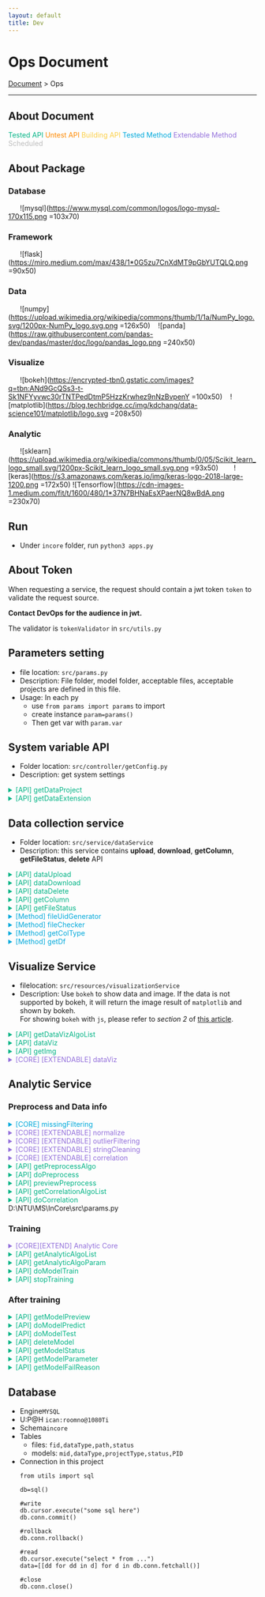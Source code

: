 ```yaml
---
layout: default
title: Dev
---
```


<style type="text/css">
.apiok{
color:#04B486
}
.apitesting{
color:#ff8900
}
.methodok{
color:#01A9DB
}
.extend{
color:#9370DB
}
.building{
color:#FCCF46
}
.scheduled{
color:#BDBDBD
}
</style>


# Ops Document
<div class="alert alert-dark" role="alert">
    <a href="./">Document</a>
     > 
    Ops
</div>

---

## About Document
<font class='apiok'>Tested API</font>
<font class='apitesting'>Untest API</font>
<font class='building'>Building API</font>
<font class='methodok'>Tested Method</font>
<font class='extend'>Extendable Method</font>
<font class='scheduled'>Scheduled</font>

## About Package
 ### Database
 &nbsp;&nbsp;&nbsp;&nbsp;&nbsp;
 ![mysql](https://www.mysql.com/common/logos/logo-mysql-170x115.png =103x70)
 ### Framework
 &nbsp;&nbsp;&nbsp;&nbsp;&nbsp;
 ![flask](https://miro.medium.com/max/438/1*0G5zu7CnXdMT9pGbYUTQLQ.png =90x50)
 ### Data
 &nbsp;&nbsp;&nbsp;&nbsp;&nbsp;
 ![numpy](https://upload.wikimedia.org/wikipedia/commons/thumb/1/1a/NumPy_logo.svg/1200px-NumPy_logo.svg.png =126x50)&nbsp;&nbsp;&nbsp;
 ![panda](https://raw.githubusercontent.com/pandas-dev/pandas/master/doc/logo/pandas_logo.png =240x50)
 ### Visualize
 &nbsp;&nbsp;&nbsp;&nbsp;&nbsp;
 ![bokeh](https://encrypted-tbn0.gstatic.com/images?q=tbn:ANd9GcQSs3-t-Sk1NFYyvwc30rTNTPedDtmP5HzzKrwhez9nNzBvpenY =100x50)&nbsp;&nbsp;&nbsp;
 ![matplotlib](https://blog.techbridge.cc/img/kdchang/data-science101/matplotlib/logo.svg =208x50)
 
 ### Analytic
 &nbsp;&nbsp;&nbsp;&nbsp;&nbsp;
 ![sklearn](https://upload.wikimedia.org/wikipedia/commons/thumb/0/05/Scikit_learn_logo_small.svg/1200px-Scikit_learn_logo_small.svg.png =93x50)&nbsp;&nbsp;&nbsp;&nbsp;&nbsp;&nbsp;&nbsp;
 ![keras](https://s3.amazonaws.com/keras.io/img/keras-logo-2018-large-1200.png =172x50)
 ![Tensorflow](https://cdn-images-1.medium.com/fit/t/1600/480/1*37N7BHNaEsXPaerNQ8wBdA.png =230x70)

## Run
- Under `incore` folder, run `python3 apps.py`

## About Token
When requesting a service, the request should contain a jwt token `token` to validate the request source.

**Contact DevOps for the audience in jwt.**

The validator is `tokenValidator` in `src/utils.py`

## Parameters setting
- file location: `src/params.py`
- Description: File folder, model folder, acceptable files, acceptable projects are defined in this file. 
- Usage: In each py
  - use `from params import params` to import
  - create instance `param=params()`
  - Then get var with `param.var`

## System variable API
- Folder location: `src/controller/getConfig.py`
- Description: get system settings

<details>
<summary class='apiok'>[API] getDataProject</summary>

- Description: Get supported project of one dataType
- ==**Usage**==: `GET http://host/sys/dataproject`

    ```
    {
        "status": Enum("success","error"),
        "msg": "error msg",
        "data": {
            "num": [
                "regression",
                "classification",
                "abnormal",
                "clustering"
            ],
            "cv": [
                "regression",
                "classification"
            ],
            "nlp": [
                "regression",
                "classification"
            ]
        }
    }
    ```
</details>

<details>
<summary class='apiok'>[API] getDataExtension</summary>

- Description: Get supported extension of one dataType
- ==**Usage**==: `GET http://host/sys/dataextension` with param
    ```
    {
        "datatype": Enum("num", "cv", "nlp")
    }
    ```
    
    and get response
    
    ```
    {
        "status": Enum("success", "error")
        "msg": "error msg",
        "data": {
            [
                ".ext1", ".ext2" ....
            ]
        }
    }
    ```
</details>

## Data collection service
- Folder location: `src/service/dataService`
- Description: this service contains **upload**, **download**, **getColumn**, **getFileStatus**, **delete** API


<details>
<summary class='apiok'>[API] dataUpload</summary>

- File location: `src/service/dataService/controller/upload.py`
- Description: This py is a upload API. When uploading a file, the service will check the file type and project type. Then generate a file UID. After that, the service will check the file content with checkers in `src/resources/dataService/fileChecker.py`.
- ==**Usage**==: `POST http://host/data/upload` with a form

    ```
    {
        "file": binaryFile,
        "type": "dataType ( num/cv/nlp)",
        "token": "token_string"
    }
    ```
    and get a response
    ```
    {
        "status": Enum("success", "error"),
        "msg": "error_msg",
        "data":{
            "fileUid": "the_generated_file_uid"
        }
    }
    ```
- Acceptable file types and their rules:
  - **Numerical project**: A `csv` with column name and their values. The values should be numerical data (classifiable text will be supported in v2.0). For example:
    ```
    temp,humidity,quantity
    30.57,43,6
    22.89,99,30
    ```
  - **NLP project**: A `tsv` with column name. For project with label, there should be at least one column  which contains the numerical value. For example:
    ```
    Sentence1	value	value2
    I am happy	1	1
    I am sad	0	0
    ```
    or
    ```
    Sentence1	Sentence2	value
    I am happy	So am I :)	1
    I am happy	I am a student	0
    ```
  - **CV project**: A `zip` file. There should be a (only one) `csv` file in the zip directly, not in a folder. For project with label, here should be at least one column that contains the numerical value. Other columns are the image file path (related path in zip). For example:
    ```
    file.zip
        |--lables.csv
        |--folder_foo
        |    |--imga.jpg
        |    |--imgb.png
        |
        |--folder_bar
        |    |--imgk.JPEG
        |    |--imgl.png
        |--imgt.jpg
    ```
    and the csv is
    ```
    filepath,value
    folder_foo/imga.jpg,1
    folder_foo/imgb.png,1
    folder_bar/imgk.JPEG,0
    folder_bar/imgl.png,0
    imgt.jpg,1
    ```
</details>



<details>
<summary class='apiok'>[API] dataDownload</summary>

- File location: `src/service/dataService/controller/download.py`
- Description: Download file
- ==**Usage**==: `GET http://host/data/download` with a form

    ```
    {
        "fileUid": "file_id"
    }
    ```
    and get a binary response

</details>


<details>
<summary class='apiok'>[API] dataDelete</summary>


- File location: `src/service/dataService/controller/delete.py`
- Description: Delete file
- ==**Usage**==: `POST http://host/data/delete` with a form

    ```
    {
        "fileUid": "file_id",
        "token": "token_string"
    }
    ```
    get a json
    ```
    {
        "status": Enum("success", "error"),
        "msg": "error_msg",
        "data":{}
    }
    ```
</details>



<details>
<summary class='apiok'>[API] getColumn</summary>

- File location: `src/service/dataService/controller/getColumn.py`
- Description: Get column names and types
- ==**Usage**==: `POST http://host/data/getcol` with a form

    ```
    {
        "fileUid": "file_id",
        "token": "token_string"
    }
    ```
    get a json
    ```
    {
        "status": Enum("success", "error"),
        "msg": "error_msg",
        "data":{
            "cols":[
                {
                    "name": "col1_name",
                    "type": Enum("int", "float", "path", "string"),
                    "classifiable": Enum(1,0)
                }
            ]
        }
    }
    ```
</details>

<details>
<summary class='apiok'>[API] getFileStatus</summary>

- File location: `src/service/dataService/controller/getFileStatus.py`
- Description: Get file (batch) status 
- ==**Usage**==: `POST http://host/data/getstatus` with a form

    ```
    {
        "fileUid":(a json list string) "["file_id1", "file_id2"]",
        "token": "token_string"
    }
    ```
    get a json
    ```
    {
        "status": Enum("success", "error"),
        "msg": "error_msg",
        "data":{
            "status":[Enum(0, 1), Enum(0, 1)]
        }
    }
    ```
    0 for not in-use, 1 for in-use
</details>



<details>
<summary class='methodok'>[Method] fileUidGenerator</summary>

- File location: `src/service/dataService/utils.py`
- Description: Generate unique file id
- Usage: 

    ```python
    from service.dataService.utils import fileUidGenerator
    uid=fileUidGenerator().uid
    ```

</details>

<details>
<summary class='methodok'>[Method] fileChecker</summary>

- File location: `src/service/dataService/utils.py`
- Description: Validate file content
- Usage: 

    ```python
    from service.dataService.utils import fileChecker
    fileCheck=fileChecker(savedPath,dataType).check()
    ```
</details>

<details>
<summary class='methodok'>[Method] getColType</summary>

- File location: `src/service/dataService/utils.py`
- Description: Get column names and type
- Usage: 

    ```python
    from service.dataService.utils import getColType
    coltype=getColType(savedPath,dataType).check()
    ```
    This is how `coltype` looks like:
    ```
    [
        {
            'name':col1_name,
            'type':col1_type Enum("int", "float", "string", "path"),
            'classifiable': Enum(1, 0)
        },
        {
            'name':col2_name,
            'type':col1_type Enum("int", "float", "string", "path"),
            'classifiable': Enum(1, 0)
        }...
    ]

    ```
</details>

<details>
<summary class='methodok'>[Method] getDf</summary>

- File location: `src/service/dataService/utils.py`
- Description: Get column names and type
- Usage: 

    ```python
    from service.dataService.utils import getColType
    data=getDf(savedPath,dataType).get()['data']
    ```
    
    Data is a dataframe.
</details>

## Visualize Service
- filelocation: `src/resources/visualizationService`
- Description: Use `bokeh` to show data and image. If the data is not supported by bokeh, it will return the image result of `matplotlib` and shown by bokeh.<br>For showing `bokeh` with `js`, please refer to _section 2_ of [this article](https://blog.csdn.net/cooldiok/article/details/85273652?fbclid=IwAR1fdXZ9k5FdqXq82sEWd3Lexe1vmiPr1ZDMad2Qvvv9xAakJWwozIWeRZo).

<details>
<summary class='apiok'> [API] getDataVizAlgoList</summary>

- File location: `src/service/visualizeService/controller/dataviz.py`
- Description: get data visualize algorithm
- ==**Usage**==: `GET http://host/viz/data/getalgo`

    get a json

    ```
    {
            "status": Enum("success", "error"),
            "msg": "error_msg",
            "data":{
                {
                    "algos":[
                        {
                            "friendlyname":"algoname1",
                            "lib":"used lib",
                            "algoname":"algo1",
                            "data":{
                                "x":"float", -> need a x col and must be float or int
                                "y":"string", -> need a y col and must be string
                                "value":"none" -> not needed
                            },
                            "description":"2D line plot" -> algo description
                        },
                        {
                            "friendlyname":"algoname2",
                            "lib":"used lib",
                            "algoname":"algo2",
                            "data":{
                                "x":"int", -> need a x col and must be int
                                "y":"path", -> need a y col and must be path
                                "value":"float" -> need a value col and must be float
                            },
                            "description":"2D scatter plot" -> algo description
                        }
                    ]
                }
            }
    }
    ```
</details>


<details>
<summary class='apiok'> [API] dataViz</summary>

- File location: `src/service/visualizeService/controller/dataViz.py`
- Description: Visualizing data
- ==**Usage**==: `POST http://host/viz/data/do` with param

    ```
    {
        "fileUid": "fileID",
        "algoname": "algoname",
        "datacol": (a json string) "{
            "x":"col_name1",
            "y":"col_name2",
            "value":"col_name3"
        }" 
        "token": "token_string"
    }
    ```
    
    and get a response
    
    ```
    {
        "status": Enum("success", "error"),
        "msg": "error_msg",
        "data":{
            "div": "div of bokeh",
            "script": "script of bokeh"
        }
    }
    ```
</details>

<details>
<summary class='apiok'> [API] getImg</summary>

- File location: `src/service/visualizeService/controller/getImg.py`
- Description: Get binary img
- ==**Usage**==: `GET http://host/viz/getimg` with param

    ```
    uid='imguid'
    action='get'/'download'
    ```
</details>

<details>
<summary class='extend'> [CORE] [EXTENDABLE] dataViz</summary>

- BaseClass File location: `src/service/visualizeService/core/dataViz.py`
</details>

## Analytic Service

### Preprocess and Data info

<details>
<summary class='methodok'> [CORE] missingFiltering</summary>

- File location: `src/service/analuticService/core/preprocess/missingFiltering.py`
- Discription: Filt missing value of number, string and path.
- ==**Usage**==: 
    - `filtCols` get a filted data
    
        Args: 
        - data: A 2D array of data
        - coltype: colType Enum("int", "float", "string", "path")
        - doList: filt the column or not
        - pathBase: the base folder of CV file. (OPTIONAL)
        ``` 
        filted_data=missingFitering().filtCols(
            [[dataCol1],[dataCol2]..],
            ["dataColType1","dataColType1"],
            [True,False],
            path_of_file (cv folder)
        )
        ```

        get a 2D array of filted data
    - `getRetainIndex` get which row to be retained
    
        Args:
        - data: A 2D array of data to check missing value
        - coltype: their colType
        - pathBase: the base folder of CV file. (OPTIONAL)
        ```
        retainIndex=missingFiltering().getRetainIndex(
            [[dataCol1],[dataCol2]..],
            ["dataColType1","dataColType1"],
            path_of_file (cv folder)
        )
        ```
        
        get a 1D np array of retain or not
</details>

<details>
<summary class='extend'> [CORE] [EXTENDABLE] normalize</summary>

- File location: `src/service/analuticService/core/preprocess/normalize.py`
- Discription: Normalize the column
- ==**Usage**==: 
    
    Call imeplemented algo class, `do` to normalize
    
    Args: 
    - data: A 1D array of data
    
    ``` 
    data=normalizeAlgo(data).do()
    ```

    get a 1D array of normalized data
</details>

<details>
<summary class='extend'> [CORE] [EXTENDABLE] outlierFiltering</summary>


- File location: `src/service/analuticService/core/preprocess/outlierFiltering.py`
- Discription: Filt outlier
- ==**Usage**==: 
    
    Call imeplemented algo class, `getRetainIndex` get which row to be retained
    
    Args:
    - data: A 1D array of data to check missing value
    ```
    retainIndex=outlierFilteringAlgo(data,algoName).getRetainIndex()
    ```
    get a 1D np array of retain or not
</details>


<details>
<summary class='extend'> [CORE] [EXTENDABLE] stringCleaning</summary>

- File location: `src/service/analuticService/core/preprocess/stringCleaning.py`
- Discription: Clean string
- ==**Usage**==: 

    Call imeplemented algo class, `do` to get a clean string
    
    Args:
    - data: A string
    ```
    cleanedString=stringCleaningAlgo(data,algoName).do()
    ```
    get a 1D np array of retain or not
</details>


<details>
<summary class='extend'> [CORE] [EXTENDABLE] correlation</summary>

- File location: `src/service/analuticService/core/correlation.py`
- Discription: Clean string
- ==**Usage**==: 

    Call imeplemented algo class, `do` to get a clean string
    
    Args:
    - fileUid
    ```
    result=correlationAlgo(fileUid).do()
    ```
    get a correlation dataframe and its bokeh div and script
    ```
    {
        "div": "bokeh div",
        "script": "bokeh script",
        "dataframe": dataframe
    }
    ```
</details>



<details>
<summary class='apiok'> [API] getPreprocessAlgo</summary>

- File location: `src/service/analyticService/controller/preprocess.py`
- Description: get preprocess algorithm list
- ==**Usage**==: `GET http://host/preprocess/getalgo`

    get a json
    ```
    {
        "status": Enum("success", "error"),
        "msg": "error msg",
        "data": {
            "normalize": [
                {
                    "friendlyname": "Min-Max to 0~1",
                    "algoname": "minmax01"
                }
            ],
            "outlierFiltering": [
                {
                    "friendlyname": "1st standard deviation ",
                    "algoname": "std1"
                },
                {
                    "friendlyname": "2nd standard deviation ",
                    "algoname": "std2"
                },
                {
                    "friendlyname": "3rd standard deviation ",
                    "algoname": "std3"
                }
            ],
            "stringCleaning": [
                {
                    "friendlyname": "remove punctuation",
                    "algoname": "punctuation"
                }
            ]
        }
    }
    ```
</details>


<details>
<summary class='apiok'> [API] doPreprocess</summary>


- File location: `src/service/analyticService/controller/preprocess.py`
- Description: preprocess a file and save it to another file
- ==**Usage**==: `POST http://host/preprocess/do` with param

    ```
    {
        "fileUid": "fileID",
        "action": (a json string) "[
            {
                "col":"colname1",
                "missingFiltering": "0", -> no needed
                "outliterFiltering": "0", -> no needed
                "normalize": "0", -> no needed
                "stringCleaning": ["0"] -> no needed
            },
            {
                "col":"colname2",
                "missingFiltering": "1",  -> filt missing value
                "outliterFiltering": "algoname", -> use algoname to filt outlier
                "normalize": "algoname", -> normalize using algoname
                "stringCleaning": ["0"] -> a numerical column, no needed
            },
            {
                "col":"colname3",
                "missingFiltering": "1",
                "outliterFiltering": "0", -> string column, no needed
                "normalize": "0", -> string column, no needed
                "stringCleaning": ["algoname1","algoname2"] -> use algo1 and algo2 to clean the string
            }
        ]",
        "token": "token"
    }
    ```
    
    and get a response
    
    ```
    {
        "status": Enum("success", "error"),
        "msg": "error_msg",
        "data":{
            "fileUid": "uid of file after preprocessing"
        }
    }
    ```

</details>

<details>
<summary class="apiok"> [API] previewPreprocess</summary>

- File location: `src/service/analyticService/controller/preprocess.py`
- Description: Preview the result of preprocessed ==numerical== column (classifiable text will be supported in v2.0)
- ==**Usage**==: `POST http://host/preprocess/preview` with param

    ```
    {
        "fileUid": "fileID",
        "action": (a json string) "[
            {
                "col":"colname1",
                "missingFiltering": "0",
                "outliterFiltering": "0",
                "normalize": "minmax01",
                "stringCleaning": ["0"]
            }
        ]",
        "token": "token_string"
    }
    ```
    
    and get a response
    
    1. if figure is plotted:
    ```
    {
        "status": "success" or "error",
        "msg": "error_msg",
        "data":{
            "msg":"preprocess result message",
            "beforeComp":{
                "div":"the bokeh div of before",
                "script":"the bokeh script of before"
            },
            "afterComp":{
                "div":"the bokeh div of after",
                "script":"the bokeh script of after"
            },
            
        }
    }
    ```
    
    2. if no figure is plotted:
    ```
    {
        "status": "success" or "error",
        "msg": "error_msg",
        "data":{
            "msg":"preprocess result message",
            "beforeComp":"None",
            "afterComp":"None"
            
        }
    }
    ```

</details>

<details>
<summary class="apiok"> [API] getCorrelationAlgoList</summary>

- File location: `src/service/analyticService/controller/correlation.py`
- Description: get data correlation algorithm
- ==**Usage**==: `GET http://host/correlation/getalgo`

    get a json
    ```
    {
        "status": "success",
        "msg": "",
        "data": [
            {
                "friendlyname": "Pearson Correlation",
                "algoname": "pearson"
            }
        ]
    }
    ```
</details>

<details>
<summary class="apiok"> [API] doCorrelation</summary>

- File location: `src/service/analyticService/controller/correlation.py`
- Description: get correlation of a data (ONLY FOR **NUM** PROJECT)
- ==**Usage**==: `POST http://host/correlation/do` with param

    ```
    {
        "token": "token"
        "fileUid": "fileID",
        "algoname": "the algo name from getCorrelationAlgo response"
    }
    ```
    
    and get a response
    
    ```
    {
        "status": "success" or "error",
        "msg": "error_msg",
        "data":{
            "div": "bokeh div",
            "script": "bokeh script"
        }
    }
    ```
</details>
D:\NTU\MS\InCore\src\params.py

### Training

<details>
<summary class='extend'> [CORE][EXTEND] Analytic Core</summary>

```graphviz
digraph hierarchy {

                //nodesep=1.0 // increases the separation between nodes
                
                node [color=Red,fontname=Courier,shape=box] //All nodes will this shape and colour
                edge [color=Blue, style=dashed] //All the lines look like this

                analyticBase->{regressionBase classificationBase abnormalBase clusteringBase}
                regressionBase->{regAlgo1 regAlgo2 regAlgoN}
                classificationBase->{claAlgo1 claAlgo2 claAlgoN}
                abnormalBase->{abnAlgo1 abnAlgo2 abnAlgoN}
                clusteringBase->{cluAlgo1 cluAlgo2 cluAlgoN}
                
}
```

- All classes are child classes of `analyticBase`
- Four child PROJECT classes `regressionBase`, `classificationBase`, `abnormalBase`, `clusteringBase` are designed to adapt each kind of training purpose
- To train:
    ```python=1
    alg=algo(algoInfo,fileID,'train') # algoInfo is defined in doModelTrain
    modelID=algo.train()
    ```
- To predict:
    ```python=1
    alg=algo(algoInfo,fileID,'predict',modelID)
    alg.predictAlgo()
    processedFileID,predictedFileID=alg.predict()
    ```
- To test:
    ```python=1
    alg=algo(algoInfo,fileID,'test',modelID)
    alg.predictAlgo()
    result=alg.test()
    '''
    result={
        "text": "The testing result",
        "fig":{
            "fig1Name":{
                "div": "bokeh div",
                "script": "bokeh script"
            },
            "fig1Name":{
                "div": "bokeh div",
                "script": "bokeh script"
            }
        }
    }
    '''
    ```
- To develop a new PROJECT class, implement:
    - **Test**: Generate testing result (loss, accuracy....) as text by `self.outputData` and `self.result`. Save the string to `self.txtRes`
    - **projectVisualize**: Generate visualization of model and result by `self.outputData`, `self.result`, `self.model`. The bokeh figures should be saved to `self.vizRes` as 
        ```
        {
            "fig1Name":{
                "div": "bokeh div",
                "script": "bokeh script"
            },
            "fig2Name":{
                "div": "bokeh div",
                "script": "bokeh script"
            }
        }
        ```
    
</details>

<details>
<summary class="apiok"> [API] getAnalyticAlgoList</summary>

- File location: `src/service/analyticService/controller/analytic.py`
- Description: get analytic algorithm list
- ==**Usage**==: `GET http://host/analytic/getalgo` with param

    ```
    {
        "dataType": "cv",
        "projectType": "classification"
    }
    ```

    get a response

    ```
    {
        "status": "status",
        "msg": "error msg",
        "data": ["algo1","algo2"]
    }
    ```

</details>

<details>
<summary class="apiok"> [API] getAnalyticAlgoParam</summary>


- File location: `src/service/analyticService/controller/analytic.py`
- Description: get parameter of an analytic algorithm
- ==**Usage**==: `GET http://host/analytic/getparam` with param

    ```
    {
        "dataType":"num",
        "projectType":"regression",
        "algoName": "algonameYouWantToKnow"
    }
    ```

    get a response

    ```
    {
        "status": "status",
        "msg": "error msg",
        "data": {
            "dataType": "num",
            "projectType":"regression",
            "algoName": "algonameYouWantToKnow",
            "description": "the description"
            "lib":"sklearn" / "keras",
            "param":[
                {
                    "name": "param1Name",
                    "description": "param1 Description",
                    "type": "int",
                    "upperBound": upperBound,
                    "lowerBound": lowerBound,
                    "default":20
                },
                {
                    "name": "param2Name",
                    "description": "param2 Description",
                    "type": "float",
                    "upperBound": upperBound,
                    "lowerBound": lowerBound,
                    "default":23.2
                },
                {
                    "name": "param3Name",
                    "description": "param3 Description",
                    "type": "bool",
                    "default":1
                },
                {
                    "name": "param4Name",
                    "description": "param4 Description",
                    "type": "enum",
                    "list": ["option1","option2","option3"],
                    "default":"option2"
                },
                {
                    "name": "param5Name",
                    "description": "param5 Description",
                    "type": "string",
                    "default":"default string
                    "
                }
            ],

            "input":[
                {
                    "name": "input1Name",
                    "description": "input1 description",
                    "type": "float",
                    "amount": "multiple",
                    "required": 
                },
                {
                    "name": "input2Name",
                    "description": "input2 description",
                    "type": "classifiable",
                    "amount": "single"
                },
                {
                    "name": "input3Name",
                    "description": "input3 description",
                    "type": "string",
                    "amount": "single"
                },
                {
                    "name": "input4Name",
                    "description": "input4 description",
                    "type": "path",
                    "amount": "single"
                }
            ],

            "output":[
                {
                    "name": "output1Name",
                    "description": "output1 description",
                    "type": "float"
                },
                {
                    "name": "output2Name",
                    "description": "output2 description",
                    "type": "classifiable"
                },
                {
                    "name": "output3Name",
                    "description": "output3 description",
                    "type": "string"
                },
                {
                    "name": "output4Name",
                    "description": "output4 description",
                    "type": "path"
                }
            ] # For unsupervised project, its a empty list
        }
    }
    ```
</details>

<details>
<summary class="apiok"> [API] doModelTrain</summary>

- File location: `src/service/analyticService/controller/analytic.py`
- Description: perform a model training
- ==**Usage**==: `POST http://host/analytic/train` with param (algoInfo in core)
    ```
    {   
        "token": "token",
        "fileUid": "file id",
        "dataType": "num",
        "projectType": "classification",
        "algoName": "the algoname from getAlgoList",
        "param": (A json string) "{
            "param1Name" : 0.87,      # float example
            "param2Name" : 30,        # int example
            "param3Name" : 0,       # bool example
            "param4Name" : "option1", # enum example
            "param5Name" : "string"   # string example
        }",
        
        "input": (A json string) "{
            "input1Name" : ["col1","col2"], # multiple input example
            "input2Name" : ["col3"],         # single input example
        }",
        
        "output": (A json string. Pass "{}" for unsupervised project) "{
            "output1Name" : "col4",
            "output2Name" :  "col5"
        }"
    }
    ```
    and get a response
    ```
    {
        "status": "success"/"error",
        "msg": "error msg",
        "data": {
            "modelUid": "modelUid"
        }
    }
    ```
</details>

<details>
<summary class="apiok"> [API] stopTraining </summary>

- File location: `src/service/analyticService/controller/analytic.py`
- Description: stop a model training
- ==**Usage**==: `DELETE http://host/analytic/stop` with form

    ```
    {
        "token": "token",
        "modelUid": "modelUid"
    }
    ```
    and get a response
    ```
    {
        "status": "success" / "error",
        "msg": "error msg",
        "data": {}
    }
    ```

</details>

### After training

<details>
<summary class="apiok"> [API] getModelPreview</summary>

- File location: `src/service/analyticService/controller/analytic.py`
- Description: get the preview of model
- ==**Usage**==: `GET http://host/analytic/preview` with form

    ```
    {
        "token": "token",
        "modelUid": "modelUid"
    }
    ```
    and get a response
    ```
    {
        "status": "success" / "error",
        "msg": "error msg",
        "data": {
            "text": "the preview text",
            "fig": {
                "fig1Name":{
                    "div": "fig1 div",
                    "script": "fig1 script"
                }
            }
        }
    }
    ```
</details>

<details>
<summary class="apiok"> [API] doModelPredict</summary>

- File location: `src/service/analyticService/controller/analytic.py`
- Description: perform tprediction on a model using another file
- ==**Usage**==: `POST http://host/analytic/predict` with form

    ```
    {
        "token": "token",
        "modelUid": "modelUid",
        "fileUid": "fileUid",
        "preprocess": Enum(1, 0)
    }
    ```
    and get a response
    ```
    {
        "status": "success" / "error",
        "msg": "error msg",
        "data": {
            "preprocessedFileUid": "preprocessedFid", ("None" for no preprocess) 
            "predictedFileUid": "predictedFid"
        }
    }
    ```
</details>

<details>
<summary class="apiok"> [API] doModelTest</summary>

- File location: `src/service/analyticService/controller/analytic.py`
- Description: perform test on a model using another file
- ==**Usage**==: `POST http://host/analytic/test` with form

    ```
    {
        "token": "token",
        "modelUid": "modelUid",
        "fileUid": "fileUid",
        "label": "label of abnormal detection testing"
    }
    ```
    and get a response
    ```
    {
        "status": "success" / "error",
        "msg": "error msg",
        "data": {
            "text": "the test result text",
            "fig": {
                "fig1":{
                    "div": "fig1 div",
                    "script": "fig1 script"
                }
            }
        }
    }
    ```
</details>

<details>
<summary class="apiok"> [API] deleteModel</summary>

- File location: `src/service/analyticService/controller/analytic.py`
- Description: delete model
- ==**Usage**==: `POST http://host/analytic/delete` with form

    ```
    {
        "token": "token",
        "modelUid": "modelUid"
    }
    ```
    and get a response
    ```
    {
        "status": "success" / "error",
        "msg": "error msg",
        "data": {}
    }
    ```
</details>

<details>
<summary class="apiok"> [API] getModelStatus</summary>

- File location: `src/service/analyticService/controller/analytic.py`
- Description: get the status of a model
- ==**Usage**==: `GET http://host/analytic/get/status` with form

    ```
    {
        "token": "token",
        "modelUid": "modelUid"
    }
    ```
    and get a response
    ```
    {
        "status": Enum("success", "error"),
        "msg": "error msg",
        "data": Enum("success", "train", "fail")
    }
    ```
</details>

<details>
<summary class="apiok"> [API] getModelParameter</summary>

- File location: `src/service/analyticService/controller/analytic.py`
- Description: get the parameter (called algoInfo in code) of a model
- ==**Usage**==: `GET http://host/analytic/get/param` with form
    ```
    {
        "token": "token",
        "modelUid": "modelUid"
    }
    ```
    and get a response
    ```
    {   
        "dataType": "num",
        "projectType": "classification",
        "algoName": "the algoname from getAlgoList",
        "param": (A json string) "{
            "paramName1" : 0.87,      # float example
            "paramName2" : 30,        # int example
            "paramName3" : 0,       # bool example
            "paramName4" : "option1", # enum example
            "paramName5" : "string"   # string example
        }",
        
        "input": (A json string) "{
            "input1" : ["col1","col2"], # multiple input example
            "input2" : ["col3"],         # single input example
        }",
        
        "output": (A json string. Pass "{}" for unsupervised project) "{
            "output1" : "col4",
            "output2" :  "col5"
        }"
    }
    ```
</details>

<details>
<summary class="apiok"> [API] getModelFailReason</summary>

- File location: `src/service/analyticService/controller/analytic.py`
- Description: get the fail reason of a model
- ==**Usage**==: `GET http://host/analytic/get/fail` with form

    ```
    {
        "token": "token",
        "modelUid": "modelUid"
    }
    ```
    and get a response
    ```
    {
        "status": "success" / "error",
        "msg": "error msg",
        "data": "the reason"
    }
    ```
</details>




## Database
- Engine`MYSQL`
- U:P@H `ican:roomno@1080Ti`
- Schema`incore`
- Tables
    - files: 
    `fid,dataType,path,status`
    - models: 
    `mid,dataType,projectType,status,PID`
- Connection in this project
    ```python=
    from utils import sql

    db=sql()
    
    #write
    db.cursor.execute("some sql here")
    db.conn.commit()

    #rollback
    db.conn.rollback()

    #read
    db.cursor.execute("select * from ...")
    data=[[dd for dd in d] for d in db.conn.fetchall()]
    
    #close
    db.conn.close()
    ```


